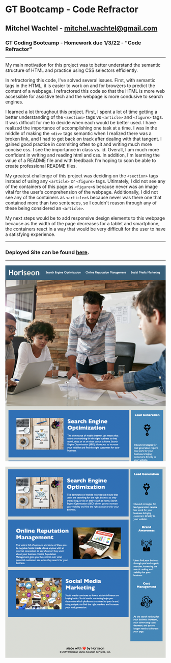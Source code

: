 # GT Bootcamp - Code Refractor

## Mitchel Wachtel - mitchel.wachtel@gmail.com

### GT Coding Bootcamp - Homework due 1/3/22 - "Code Refractor"

---

My main motivation for this project was to better understand the semantic structure of HTML and practice using CSS selectors efficiently.

In refractoring this code, I've solved several issues. First, with semantic tags in the HTML, it is easier to work on and for browzers to predict the content of a webpage. I refractored this code so that the HTML is more web accessible for assistive tech and the webpage is more condusive to search engines.

I learned a lot throughout this project. First, I spent a lot of time getting a better understanding of the `<section>` tags vs `<article>` and `<figure>` tags. It was difficult for me to decide when each would be better used. I have realized the importance of accomplishing one task at a time. I was in the middle of making the `<div>` tags semantic when I realized there was a broken link, and I had to get back on track after dealing with that tangent. I gained good practice in commiting often to git and writing much more concise css. I see the importance in class vs. id. Overall, I am much more confident in writing and reading html and css. In addition, I'm learning the value of a README file and with feedback I'm hoping to soon be able to create professional README files.

My greatest challenge of this project was deciding on the `<section>` tags instead of using any `<article>` or `<figure>` tags. Ultimately, I did not see any of the containers of this page as `<figure>`s because never was an image vital for the user's comprehension of the webpage. Additionally, I did not see any of the containers as `<article>`s because never was there one that contained more than two sentences, so I couldn't reason through any of these being considered an `<article>`.

My next steps would be to add responsive design elements to this webpage because as the width of the page decreases for a tablet and smartphone, the containers react in a way that would be very difficult for the user to have a satisfying experience.

---

### Deployed Site can be found **[here](https://mitchelwachtel.github.io/GTbootcamp-CodeRefractor/)**. 

---
![Top of Horiseon website](./assets/images/ss1.png)

![Bottom of Horiseon website](./assets/images/ss2.png)